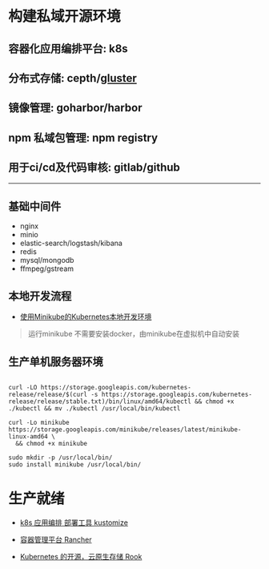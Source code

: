 # 构建私域开源环境

## 容器化应用编排平台: k8s

## 分布式存储: cepth/[gluster](https://docs.gluster.org/en/latest/Administrator%20Guide/GlusterFS%20Introduction/)

## 镜像管理: goharbor/harbor

## npm 私域包管理: npm registry

## 用于ci/cd及代码审核:  gitlab/github

___

## 基础中间件

- nginx
- minio
- elastic-search/logstash/kibana
- redis
- mysql/mongodb
- ffmpeg/gstream

## 本地开发流程

- [使用Minikube的Kubernetes本地开发环境](https://www.abhishek-tiwari.com/local-development-environment-for-kubernetes-using-minikube/)

> 运行minikube 不需要安装docker，由minikube在虚拟机中自动安装

## 生产单机服务器环境

```

curl -LO https://storage.googleapis.com/kubernetes-release/release/$(curl -s https://storage.googleapis.com/kubernetes-release/release/stable.txt)/bin/linux/amd64/kubectl && chmod +x ./kubectl && mv ./kubectl /usr/local/bin/kubectl

curl -Lo minikube https://storage.googleapis.com/minikube/releases/latest/minikube-linux-amd64 \
  && chmod +x minikube

sudo mkdir -p /usr/local/bin/
sudo install minikube /usr/local/bin/
```

# 生产就绪

- [k8s 应用编排 部署工具 kustomize](https://github.com/kubernetes-sigs/kustomize/blob/master/docs/glossary.md#declarative-application-management)

- [容器管理平台 Rancher]()

- [Kubernetes 的开源，云原生存储 Rook](https://rook.io/)